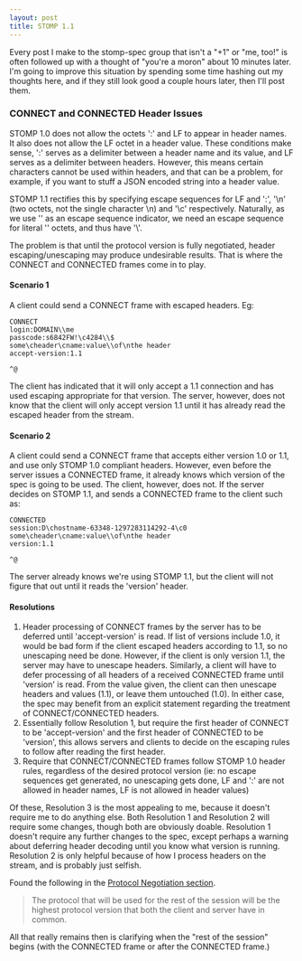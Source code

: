 ```yaml
---
layout: post
title: STOMP 1.1
---
```

Every post I make to the stomp-spec group that isn't a "+1" or "me, too!"
is often followed up with a thought of "you're a moron" about 10 minutes
later.  I'm going to improve this situation by spending some time hashing out
my thoughts here, and if they still look good a couple hours later, then I'll
post them.

### CONNECT and CONNECTED Header Issues

STOMP 1.0 does not allow the octets ':' and LF to appear in header names.
It also does not allow the LF octet in a header value.  These conditions make
sense, ':' serves as a delimiter between a header name and its value, and LF
serves as a delimiter between headers.  However, this means certain
characters cannot be used within headers, and that can be a problem, for
example, if you want to stuff a JSON encoded string into a header value.

STOMP 1.1 rectifies this by specifying escape sequences for LF and ':', '\n'
(two octets, not the single character \n) and '\c' respectively.
Naturally, as we use '\' as an escape sequence indicator, we need an escape
sequence for literal '\' octets, and thus have '\\'.

The problem is that until the protocol version is fully negotiated, header
escaping/unescaping may produce undesirable results.  That is where the
CONNECT and CONNECTED frames come in to play.

#### Scenario 1

A client could send a CONNECT frame with escaped headers.  Eg:

    CONNECT
    login:DOMAIN\\me
    passcode:s6842FW!\c4284\\$
    some\cheader\cname:value\\of\nthe header
    accept-version:1.1

    ^@

The client has indicated that it will only accept a 1.1 connection and has
used escaping appropriate for that version.  The server, however, does not
know that the client will only accept version 1.1 until it has already read
the escaped header from the stream.

#### Scenario 2

A client could send a CONNECT frame that accepts either version 1.0 or 1.1,
and use only STOMP 1.0 compliant headers.  However, even before the server
issues a CONNECTED frame, it already knows which version of the spec is going
to be used.  The client, however, does not.  If the server decides on STOMP
1.1, and sends a CONNECTED frame to the client such as:

    CONNECTED
    session:D\chostname-63348-1297283114292-4\c0
    some\cheader\cname:value\\of\nthe header
    version:1.1

    ^@

The server already knows we're using STOMP 1.1, but the client will not figure that out until it reads the 'version' header.

#### Resolutions

1. Header processing of CONNECT frames by the server has to be deferred until
   'accept-version' is read. If list of versions include 1.0, it would be bad
   form if the client escaped headers according to 1.1, so no unescaping need
   be done. However, if the client is only version 1.1, the server may have
   to unescape headers. Similarly, a client will have to defer processing of
   all headers of a received CONNECTED frame until 'version' is read. From
   the value given, the client can then unescape headers and values (1.1), or
   leave them untouched (1.0). In either case, the spec may benefit from an
   explicit statement regarding the treatment of CONNECT/CONNECTED headers.
1. Essentially follow Resolution 1, but require the first header of CONNECT
   to be 'accept-version' and the first header of CONNECTED to be 'version',
   this allows servers and clients to decide on the escaping rules to follow
   after reading the first header.
1. Require that CONNECT/CONNECTED frames follow STOMP 1.0 header rules,
   regardless of the desired protocol version (ie: no escape sequences get
   generated, no unescaping gets done, LF and ':' are not allowed in header
   names, LF is not allowed in header values)

Of these, Resolution 3 is the most appealing to me, because it doesn't
require me to do anything else.  Both Resolution 1 and Resolution 2 will
require some changes, though both are obviously doable.  Resolution 1 doesn't
require any further changes to the spec, except perhaps a warning about
deferring header decoding until you know what version is running.  Resolution
2 is only helpful because of how I process headers on the stream, and is
probably just selfish.

Found the following in the [Protocol Negotiation section](http://stomp.github.com/stomp-specification-1.1.html#Protocol_Negotiation).

> The protocol that will be used for the rest of the session will be the
> highest protocol version that both the client and server have in common.

All that really remains then is clarifying when the "rest of the session"
begins (with the CONNECTED frame or after the CONNECTED frame.)

